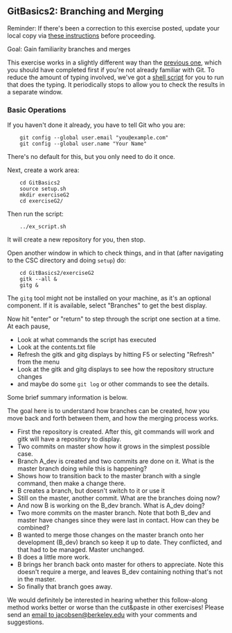 ## GitBasics2: Branching and Merging

Reminder: If there's been a correction to this exercise posted, update your local copy via [these instructions](https://docs.google.com/document/d/1g3b2e7wf3mWaIZ4U6MkNR5B4fQuO71y6Q341LGs45HQ/edit?usp=sharing) before proceeding.

Goal: Gain familiarity branches and merges

This exercise works in a slightly different way than the
<a href="../GitBasics1/README.md">previous one</a>,
which you should have completed first if you're not already familiar with
Git. To reduce the amount of typing involved, we've got a
<a href="ex_script.sh">shell script</a>
for you to run that does the typing. It periodically stops to allow you to check the results in a
separate window.

### Basic Operations

If you haven't done it already, you have to tell Git who you are:

```
    git config --global user.email "you@example.com"
    git config --global user.name "Your Name"
```
There's no default for this, but you only need to do it once.

Next, create a work area:

```
    cd GitBasics2
    source setup.sh
    mkdir exerciseG2
    cd exerciseG2/
```
Then run the script:

```
    ../ex_script.sh
```
It will create a new repository for you, then stop.

Open another window in which to check things, and in that (after navigating to the CSC directory and doing `setup`) do:

```
    cd GitBasics2/exerciseG2
    gitk --all &
    gitg &
```

The `gitg` tool  might not be installed on your machine, as it's an optional component. If it is available, select "Branches" to get the best display.

Now hit "enter" or "return" to step through the script one section at a time.  At each pause,

 - Look at what commands the script has executed
 - Look at the contents.txt file
 - Refresh the gitk and gitg displays by hitting F5 or selecting "Refresh" from the menu
 - Look at the gitk and gitg displays to see how the repository structure changes
 - and maybe do some `git log` or other commands to see the details.

Some brief summary information is below.

The goal here is to understand how branches can be created, how
you move back and forth between them, and how the merging process works.

 - First the repository is created.  After this, git commands will work and gitk will have a repository to display.
 - Two commits on master show how it grows in the simplest possible case.
 - Branch A_dev is created and two commits are done on it. What is the master branch doing while this is happening?
 - Shows how to transition back to the master branch with a single command, then make a change there.
 - B creates a branch, but doesn't switch to it or use it
 - Still on the master, another commit.  What are the branches doing now?
 - And now B is working on the B_dev branch.  What is A_dev doing?
 - Two more commits on the master branch. Note that both B_dev and master have changes since they were last in contact. How can they be combined?
 - B wanted to merge those changes on the master branch onto her development (B_dev) branch so keep it up to date. They conflicted, and that had to be managed. Master unchanged.
 - B does a little more work.
 - B brings her branch back onto master for others to appreciate. Note this doesn't require a merge, and leaves B_dev containing nothing that's not in the master.
 - So finally that branch goes away.

We would definitely be interested in hearing whether this follow-along method works better or worse than the cut&amp;paste in other exercises! Please send an
<a href="mailto:jacobsen@berkeley.edu?subject=CSC-GitBasics2">email to jacobsen@berkeley.edu</a> with your comments and suggestions.

